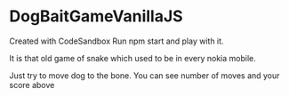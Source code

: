 # DogBaitGameVanillaJS
Created with CodeSandbox
Run npm start and play with it.

It is that old game of snake which used to be in every nokia mobile.

Just try to move dog to the bone.
You can see number of moves and your score above
